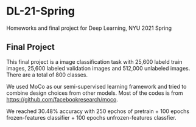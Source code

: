 # DL-21-Spring
Homeworks and final project for Deep Learning, NYU 2021 Spring

## Final Project

This final project is a image classification task with 25,600 labeld train images, 25,600 labeled validation images and 512,000 unlabeled images. There are a total of 800 classes.

We used MoCo as our semi-supervised learning framework and tried to combine design choices from other models. Most of the codes is from https://github.com/facebookresearch/moco.

We reached 30.48% accuracy with 250 epchos of pretrain + 100 epochs frozen-features classifier + 100 epochs unfrozen-features classfier.
